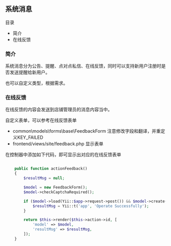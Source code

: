 系统消息
-----------

目录
- 简介
- 在线反馈

### 简介

系统消息分为公告、提醒、点对点私信、在线反馈，同时可以支持新用户注册时是否发送提醒给新用户。

也可以自定义类型，根据需求。


### 在线反馈

在线反馈的内容会发送到店铺管理员的消息内容当中。

自定义表单，可以参考在线反馈表单

- common\models\forms\base\FeedbackForm 注意修改字段和翻译，并重定义KEY_FAILED
- frontend/views/site/feedback.php 显示表单

在控制器中添加如下代码，即可显示出对应的在线反馈表单

```php

    public function actionFeedback()
    {
        $resultMsg = null;

        $model = new FeedbackForm();
        $model->checkCaptchaRequired();

        if ($model->load(Yii::$app->request->post()) && $model->create()) {
            $resultMsg = Yii::t('app', 'Operate Successfully');
        }

        return $this->render($this->action->id, [
            'model' => $model,
            'resultMsg' => $resultMsg,
        ]);
    }
```
